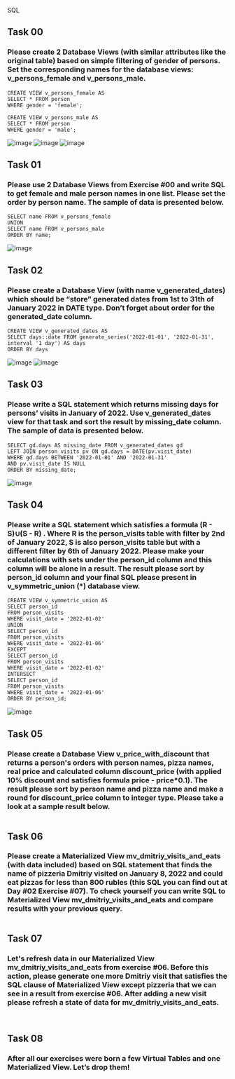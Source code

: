 SQL
## Task 00
### Please create 2 Database Views (with similar attributes like the original table) based on simple filtering of gender of persons. Set the corresponding names for the database views: v_persons_female and v_persons_male.
```
CREATE VIEW v_persons_female AS
SELECT * FROM person
WHERE gender = 'female';

CREATE VIEW v_persons_male AS
SELECT * FROM person
WHERE gender = 'male';
```
![image](https://github.com/Nefyss/SQL/assets/113514047/5d1193c3-e2c3-4d0a-989f-bc2032096b38)
![image](https://github.com/Nefyss/SQL/assets/113514047/dcae232a-99bf-47c1-8386-a95bea7875ce)
![image](https://github.com/Nefyss/SQL/assets/113514047/3c2b7530-50ea-4b3b-baaf-ae683fd23ee2)

## Task 01
### Please use 2 Database Views from Exercise #00 and write SQL to get female and male person names in one list. Please set the order by person name. The sample of data is presented below.
```
SELECT name FROM v_persons_female
UNION
SELECT name FROM v_persons_male
ORDER BY name;

```
![image](https://github.com/Nefyss/SQL/assets/113514047/94fb0961-5f17-470c-a5c9-b452cd23914c)

## Task 02
### Please create a Database View (with name v_generated_dates) which should be “store” generated dates from 1st to 31th of January 2022 in DATE type. Don’t forget about order for the generated_date column.
```
CREATE VIEW v_generated_dates AS
SELECT days::date FROM generate_series('2022-01-01', '2022-01-31', interval '1 day') AS days
ORDER BY days
```
![image](https://github.com/Nefyss/SQL/assets/113514047/22fe3aac-8245-4d94-bd00-eb61deee6bed)
![image](https://github.com/Nefyss/SQL/assets/113514047/8a6ba55d-81d2-4c63-b9d3-4e097eb01444)

## Task 03
### Please write a SQL statement which returns missing days for persons’ visits in January of 2022. Use v_generated_dates view for that task and sort the result by missing_date column. The sample of data is presented below.
```
SELECT gd.days AS missing_date FROM v_generated_dates gd
LEFT JOIN person_visits pv ON gd.days = DATE(pv.visit_date)
WHERE gd.days BETWEEN '2022-01-01' AND '2022-01-31'
AND pv.visit_date IS NULL
ORDER BY missing_date;
```
![image](https://github.com/Nefyss/SQL/assets/113514047/3815fbd3-21ee-4014-84de-76d3a6a3b2c3)

## Task 04
### Please write a SQL statement which satisfies a formula (R - S)∪(S - R) . Where R is the person_visits table with filter by 2nd of January 2022, S is also person_visits table but with a different filter by 6th of January 2022. Please make your calculations with sets under the person_id column and this column will be alone in a result. The result please sort by person_id column and your final SQL please present in v_symmetric_union (*) database view.
```
CREATE VIEW v_symmetric_union AS
SELECT person_id
FROM person_visits
WHERE visit_date = '2022-01-02'
UNION
SELECT person_id
FROM person_visits
WHERE visit_date = '2022-01-06'
EXCEPT
SELECT person_id
FROM person_visits
WHERE visit_date = '2022-01-02'
INTERSECT
SELECT person_id
FROM person_visits
WHERE visit_date = '2022-01-06'
ORDER BY person_id;
```
![image](https://github.com/Nefyss/SQL/assets/113514047/d01a394e-973e-4159-8111-82ea61f685e4)

## Task 05
### Please create a Database View v_price_with_discount that returns a person's orders with person names, pizza names, real price and calculated column discount_price (with applied 10% discount and satisfies formula price - price*0.1). The result please sort by person name and pizza name and make a round for discount_price column to integer type. Please take a look at a sample result below.
```

```

## Task 06
### Please create a Materialized View mv_dmitriy_visits_and_eats (with data included) based on SQL statement that finds the name of pizzeria Dmitriy visited on January 8, 2022 and could eat pizzas for less than 800 rubles (this SQL you can find out at Day #02 Exercise #07). To check yourself you can write SQL to Materialized View mv_dmitriy_visits_and_eats and compare results with your previous query.
```

```

## Task 07
### Let's refresh data in our Materialized View mv_dmitriy_visits_and_eats from exercise #06. Before this action, please generate one more Dmitriy visit that satisfies the SQL clause of Materialized View except pizzeria that we can see in a result from exercise #06. After adding a new visit please refresh a state of data for mv_dmitriy_visits_and_eats.
```


```

## Task 08
### After all our exercises were born a few Virtual Tables and one Materialized View. Let’s drop them!
```

```
